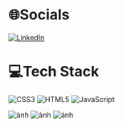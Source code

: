 
# 🌐Socials
[![LinkedIn](https://img.shields.io/badge/LinkedIn-%230077B5.svg?logo=linkedin&logoColor=white)](https://linkedin.com/in/https://www.linkedin.com/in/nhuquynh2503/) 

# 💻Tech Stack
![CSS3](https://img.shields.io/badge/css3-%231572B6.svg?style=flat-square&logo=css3&logoColor=white) ![HTML5](https://img.shields.io/badge/html5-%23E34F26.svg?style=flat-square&logo=html5&logoColor=white) ![JavaScript](https://img.shields.io/badge/javascript-%23323330.svg?style=flat-square&logo=javascript&logoColor=%23F7DF1E)
<!-- img -->
![ảnh](https://github.com/user-attachments/assets/93dbc1e7-fce8-4564-b932-dc9c8c670959)
![ảnh](https://github.com/user-attachments/assets/90c0c2f8-72a2-4746-853d-5be32d027165)
![ảnh](https://github.com/user-attachments/assets/5638a65c-31de-4b64-9d00-9ff186be6925)



